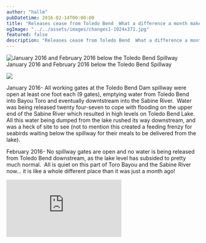 ```yaml
---
author: "hallm"
pubDatetime: 2016-02-14T00:00:00
title: "Releases cease from Toledo Bend  What a difference a month makes"
ogImage: "../../assets/images/changes1-1024x371.jpg"
featured: false
description: "Releases cease from Toledo Bend  What a difference a month makes"
---
```


![January 2016 and February 2016 below the Toledo Bend Spillway](@assets/images/changes1-1024x371.jpg) January 2016 and February 2016 below the Toledo Bend Spillway

![](@assets/images/changes2-1024x394.jpg)

January 2016- All working gates at the Toledo Bend Dam spillway were open at least one foot each (9 gates), emptying water from Toledo Bend into Bayou Toro and eventually downtstream into the Sabine River.  Water was being released twenty four-seven to cope with flooding on the upper end of the Sabine River which resulted in high levels on Toledo Bend Lake.  All this water being dumped from the lake rushed its way downstream, and was a heck of site to see (not to mention this created a feeding frenzy for seabirds waiting below the spillway for their meals to be delivered from the lake).

February 2016- No spillway gates are open and no water is being released from Toledo Bend downstream, as the lake level has subsided to pretty much normal.  All is quiet on this part of Toro Bayou and the Sabine River now... it is like a whole different place than it was just a month ago!

<iframe class="w-full aspect-video" src="https://www.youtube.com/embed/o0EzV7cD3KM" title="YouTube video player" frameborder="0" allow="accelerometer; autoplay; clipboard-write; encrypted-media; gyroscope; picture-in-picture; web-share" allowfullscreen></iframe>
